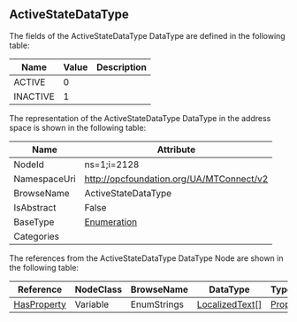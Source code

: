 <!-- datatype -->
## ActiveStateDataType
  
<!-- end of description -->
The fields of the ActiveStateDataType DataType are defined in the following table:  

|Name|Value| Description|
|---|---|---|
|ACTIVE|0||
|INACTIVE|1||

The representation of the ActiveStateDataType DataType in the address space is shown in the following table:  

|Name|Attribute|
|---|---|
|NodeId|ns=1;i=2128|
|NamespaceUri|http://opcfoundation.org/UA/MTConnect/v2|
|BrowseName|ActiveStateDataType|
|IsAbstract|False|
|BaseType|[Enumeration](../../../Core/Part3/DataTypes/Enumeration/readme.md)|
|Categories||

The references from the ActiveStateDataType DataType Node are shown in the following table:  

|Reference|NodeClass|BrowseName|DataType|TypeDefinition|ModellingRule|
|---|---|---|---|---|---|
|[HasProperty](../../../Core/Part3/ReferenceTypes/HasProperty/readme.md)|Variable|EnumStrings|[LocalizedText](../../../Core/Part3/DataTypes/LocalizedText/readme.md)[]|[PropertyType](../../../Core/Part5/VariableTypes/PropertyType/readme.md)|[Mandatory](../../../Core/Objects/Mandatory/readme.md)|

